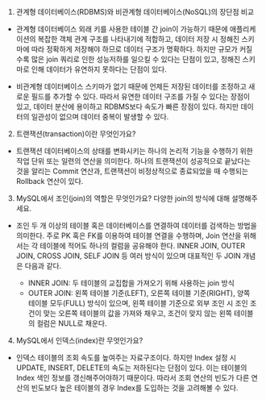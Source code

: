 1. 관계형 데이터베이스(RDBMS)와 비관계형 데이터베이스(NoSQL)의 장단점 비교

- 관계형 데이터베이스
    외래 키를 사용한 테이블 간 join이 가능하기 때문에 애플리케이션의 복잡한 객체 관계 구조를 나타내기에 적합하고, 
    데이터 저장 시 정해진 스키마에 따라 정확하게 저장해야 하므로 데이터 구조가 명확하다.
    하지만 규모가 커질수록 많은 join 쿼리로 인한 성능저하를 일으킬 수 있다는 단점이 있고, 
    정해진 스키마로 인해 데이터가 유연하지 못하다는 단점이 있다.
    
    
- 비관계형 데이터베이스
    스키마가 없기 때문에 언제든 저장된 데이터를 조정하고 새로운 필드를 추가할 수 있다. 
    따라서 유연한 데이터 구조를 가질 수 있다는 장점이 있고, 데이터 분산에 용이하고 RDBMS보다 속도가 빠른 장점이 있다.
    하지만 데이터의 일관성이 없으며 데이터 중복이 발생할 수 있다.
    
    
2. 트랜잭션(transaction)이란 무엇인가요?

- 트랜잭션
    데이터베이스의 상태를 변화시키는 하나의 논리적 기능을 수행하기 위한 작업 단위 또는 일련의 연산을 의미한다.
    하나의 트랜잭션이 성공적으로 끝났다는 것을 알리는 Commit 연산과, 트랜잭션이 비정상적으로 종료되었을 때 수행되는 Rollback 연산이 있다.


3. MySQL에서 조인(join)의 역할은 무엇인가요? 다양한 join의 방식에 대해 설명해주세요.

- 조인
    두 개 이상의 테이블 혹은 데이터베이스를 연결하여 데이터를 검색하는 방법을 의미한다.
    주로 PK 혹은 FK를 이용하여 테이블 연결을 수행하며, Join 연산을 위해서는 각 테이블에 적어도 하나의 컬럼을 공유해야 한다.
    INNER JOIN, OUTER JOIN, CROSS JOIN, SELF JOIN 등 여러 방식이 있으며 대표적인 두 JOIN 개념은 다음과 같다.
    
    - INNER JOIN: 두 테이블의 교집합을 가져오기 위해 사용하는 join 방식
    - OUTER JOIN: 왼쪽 테이블 기준(LEFT), 오른쪽 테이블 기준(RIGHT), 양쪽 테이블 모두(FULL) 방식이 있으며, 
                  왼쪽 테이블 기준으로 외부 조인 시 조인 조건이 맞는 오른쪽 테이블의 값을 가져와 채우고, 
                  조건이 맞지 않는 왼쪽 테이블의 컬럼은 NULL로 채운다. 
    

4. MySQL에서 인덱스(index)란 무엇인가요?

- 인덱스
    테이블의 조회 속도를 높여주는 자료구조이다. 하지만 Index 설정 시 UPDATE, INSERT, DELETE의 속도는 저하된다는 단점이 있다.
    이는 테이블의 Index 색인 정보를 갱신해주어야하기 때문이다. 
    따라서 조회 연산의 빈도가 다른 연산의 빈도보다 높은 테이블의 경우 Index를 도입하는 것을 고려해볼 수 있다. 
    
